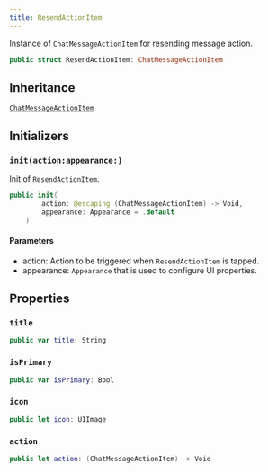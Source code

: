 ```yaml
---
title: ResendActionItem
---
```


Instance of `ChatMessageActionItem` for resending message action.

``` swift
public struct ResendActionItem: ChatMessageActionItem 
```

## Inheritance

[`ChatMessageActionItem`](chat-message-action-item.md)

## Initializers

### `init(action:appearance:)`

Init of `ResendActionItem`.

``` swift
public init(
        action: @escaping (ChatMessageActionItem) -> Void,
        appearance: Appearance = .default
    ) 
```

#### Parameters

  - action: Action to be triggered when `ResendActionItem` is tapped.
  - appearance: `Appearance` that is used to configure UI properties.

## Properties

### `title`

``` swift
public var title: String 
```

### `isPrimary`

``` swift
public var isPrimary: Bool 
```

### `icon`

``` swift
public let icon: UIImage
```

### `action`

``` swift
public let action: (ChatMessageActionItem) -> Void
```
